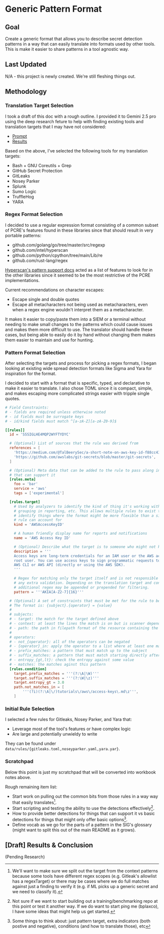 # Generic Pattern Format

## Goal

Create a generic format that allows you to describe secret detection patterns
in a way that can easily translate into formats used by other tools. This is
make it easier to share patterns in a tool agnostic way.

## Last Updated

N/A - this project is newly created. We're still fleshing things out.

## Methodology

### Translation Target Selection

I took a draft of this doc with a rough outline. I provided it to Gemini 2.5
pro using the deep research feture to help with finding existing tools and
translation targets that I may have not considered:

- [Prompt](data/gemini-deep-research/initial-research-prompt.md)
- [Results](data/gemini-deep-research/initial-research-results.md)

Based on the above, I've selected the following tools for my translation
targets:

- Bash + GNU Coreutils + Grep
- GitHub Secret Protection
- GitLeaks
- Nosey Parker
- Splunk
- Sumo Logic
- TruffleHog
- YARA

### Regex Format Selection

I decided to use a regular expression format consisting of a common subset of
PCRE's features found in these libraries since that should result in very
portable patterns:

- github.com/golang/go/tree/master/src/regexp
- github.com/intel/hyperscan
- github.com/python/cpython/tree/main/Lib/re
- github.com/rust-lang/regex

[Hyperscan's pattern support docs](https://intel.github.io/hyperscan/dev-reference/compilation.html#pattern-support)
acted as a list of features to look for in the other libraries since it seemed
to be the most restrictive of the PCRE implementations.

Current recommendations on character escapes:

- Escape single and double quotes
- Escape all metacharacters not being used as metacharacters, even when a
  regex engine wouldn't interpret them as a metacharacter.

It makes it easier to copy/paste them into a SIEM or a terminal without needing
to make small changes to the patterns which could cause issues and makes them
more difficult to use. The translator should handle these cases, but being able
to easily do it by hand without changing them makes them easier to maintain and
use for hunting.

### Pattern Format Selection

After selecting the targets and process for picking a regex formats, I began
looking at existing wide spread detection formats like Sigma and Yara
for inspiration for the format.

I decided to start with a format that is specific, typed, and declarative to
make it easier to translate. I also chose TOML since it is compact, simple, and
makes escaping more complicated strings easier with tripple single quotes.

```toml
# Field Constraints:
# - fields are required unless otherwise noted
# - id fields must be surrogate keys
# - id/kind fields must match ^[a-zA-Z][a-zA-Z0-9]$

[[rules]]
  id = 'SSSIGLHE4MQP2WYFTYDYC'

  # (Optional) List of sources that the rule was derived from
  references = [
    'https://medium.com/@TalBeerySec/a-short-note-on-aws-key-id-f88cc4317489',
    'https://github.com/awslabs/git-secrets/blob/master/git-secrets',
  ]

  # (Optional) Meta data that can be added to the rule to pass along in tools
  # that can support it
  [rules.meta]
    foo = 'bar'
    service = 'aws'
    tags = ['experimental']

  [rules.target]
    # Used by analyzers to identify the kind of thing it's working with,
    # grouping in reporting, etc. This allows multiple rules to exist to
    # identify things where the format might be more flexible than a single
    # rule can account for
    kind = 'AWSAccessKeyID'

    # A human friendly display name for reports and notifications
    name = 'AWS Access Key ID'

    # (Optional) Describe what the target is to someone who might not know
    description = '''
    Access keys are long-term credentials for an IAM user or the AWS account
    root user. You can use access keys to sign programmatic requests to the
    AWS CLI or AWS API (directly or using the AWS SDK).
    '''

    # Regex for matching only the target itself and is not responsible for
    # any extra validation. Depending on the translation target and conditions
    # additional regex may be appended or prepended for filtering.
    pattern = '''AKIA[A-Z2-7]{16}'''

  # (Optional) A set of constraints that must be met for the rule to be satisfied
  # The format is: {subject}.{operator} = {value}
  #
  # subjects:
  # - target: the match for the target defined above
  # - context: at least the lines the match is on but is scanner dependant
  # - path: the path in filepath format of the resource containing the match
  #
  # operators:
  # - not_{operator}: all of the operators can be negated
  # - {operator}_in: apply the operator to a list where at least one matches
  # - prefix_matches: a pattern that must match up to the subject
  # - suffix_matches: a pattern that must match starting directly after the subject
  # - entropy_{gt,lt}: check the entropy against some value
  # - matches: the matches aginst this pattern
  [rules.condition]
    target.prefix_matches = '''(?:\A|\W)'''
    target.suffix_matches = '''(?:\W|\z)'''
    target.entropy_gt = 3.0
    path.not_matches_in = [
        '''(?i)(?:\A|\/)tutorials\/aws\/access-keys\.md\z''',
    ]
```

### Initial Rule Selection

I selected a few rules for Gitleaks, Nosey Parker, and Yara that:

- Leverage most of the tool's features or have complex logic
- Are large and potentially unwieldy to write

They can be found under `data/rules/{gitleaks.toml,noseyparker.yaml,yara.yar}`.


### Scratchpad

Below this point is just my scratchpad that will be converted into workbook
notes above.

Rough remaining item list:

- Start work on pulling out the common bits from those rules in a way way that easily translates[^1].
- Start scripting and testing the ability to use the detections effectively[^2].
- How to provide better detections for things that can support it vs basic detections for things that might only offer basic options[^3].
- Define vocab as we go for the parts of a pattern in the SIG's glossary (might want to split this out of the main README as it grows).

[^1]: We'll want to make sure we split out the target from the context patterns
    because some tools have different regex scopes (e.g. Gitleak's allowlist
    has a regexTarget) or there may be cases where we do full matches against
    just a finding to verify it (e.g. if ML picks up a generic secret and we
    need to classify it).

[^2]: Not sure if we want to start building out a training/benchmarking repo at
    this point or test it another way. If we do want to start ping me
    (bplaxco), I have some ideas that might help us get started.

[^3]: Some things to think about: just pattern target, extra indicators (both postive and negative), conditions (and how to translate those), etc

## [Draft] Results & Conclusion

(Pending Research)
